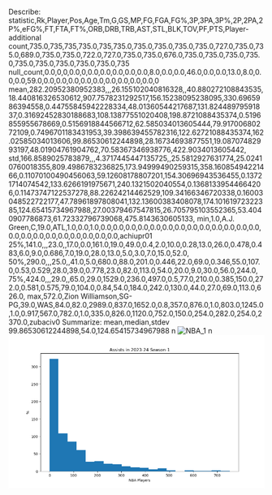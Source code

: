 Describe:
statistic,Rk,Player,Pos,Age,Tm,G,GS,MP,FG,FGA,FG%,3P,3PA,3P%,2P,2PA,2P%,eFG%,FT,FTA,FT%,ORB,DRB,TRB,AST,STL,BLK,TOV,PF,PTS,Player-additional
count,735.0,735,735,735.0,735,735.0,735.0,735.0,735.0,735.0,727.0,735.0,735.0,689.0,735.0,735.0,722.0,727.0,735.0,735.0,676.0,735.0,735.0,735.0,735.0,735.0,735.0,735.0,735.0,735.0,735
null_count,0.0,0,0,0.0,0,0.0,0.0,0.0,0.0,0.0,8.0,0.0,0.0,46.0,0.0,0.0,13.0,8.0,0.0,0.0,59.0,0.0,0.0,0.0,0.0,0.0,0.0,0.0,0.0,0.0,0
mean,282.20952380952383,,,26.155102040816328,,40.880272108843535,18.440816326530612,907.7578231292517,156.15238095238095,330.6965986394558,0.44755845942228334,48.01360544217687,131.82448979591837,0.31692452830188683,108.13877551020408,198.8721088435374,0.5196855955678669,0.5156918844566712,62.585034013605444,79.91700680272109,0.7496701183431953,39.398639455782316,122.62721088435374,162.02585034013606,99.86530612244898,28.16734693877551,19.08707482993197,48.01904761904762,70.58367346938776,422.9034013605442,
std,166.8589025783879,,,4.3717445447135725,,25.5812927631774,25.02410760018355,809.4986783236825,173.94999490259315,358.16085494221466,0.11070100490456063,59.12608178807201,154.30696943536455,0.13721714074542,133.6266191975671,240.1321502040554,0.13681339544664206,0.11473747122537278,88.22624214462529,109.34166346720338,0.16003048522722177,47.78961897808041,132.13600383408078,174.10161972322385,124.65415734967988,27.00379467547815,26.705795103552365,53.4040907786873,61.72332796739068,475.8143630605133,
min,1.0,A.J. Green,C,19.0,ATL,1.0,0.0,1.0,0.0,0.0,0.0,0.0,0.0,0.0,0.0,0.0,0.0,0.0,0.0,0.0,0.0,0.0,0.0,0.0,0.0,0.0,0.0,0.0,0.0,0.0,achiupr01
25%,141.0,,,23.0,,17.0,0.0,161.0,19.0,49.0,0.4,2.0,10.0,0.28,13.0,26.0,0.478,0.483,6.0,9.0,0.686,7.0,19.0,28.0,13.0,5.0,3.0,7.0,15.0,52.0,
50%,290.0,,,25.0,,41.0,5.0,680.0,88.0,201.0,0.446,22.0,69.0,0.346,55.0,107.0,0.53,0.529,28.0,39.0,0.778,23.0,82.0,113.0,54.0,20.0,9.0,30.0,56.0,244.0,
75%,424.0,,,29.0,,65.0,29.0,1529.0,236.0,497.0,0.5,77.0,210.0,0.385,150.0,272.0,0.581,0.575,79.0,104.0,0.84,54.0,184.0,242.0,130.0,44.0,27.0,69.0,113.0,626.0,
max,572.0,Zion Williamson,SG-PG,39.0,WAS,84.0,82.0,2989.0,837.0,1652.0,0.8,357.0,876.0,1.0,803.0,1245.0,1.0,0.917,567.0,782.0,1.0,335.0,826.0,1120.0,752.0,150.0,254.0,282.0,254.0,2370.0,zubaciv0
Summarize:
mean,median,stdev
99.86530612244898,54.0,124.65415734967988
n
![NBA_1](points_by_position.png)
n
![NBA_2](assists.png)
